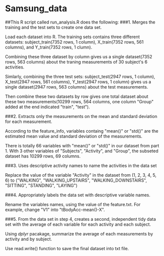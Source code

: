 # Samsung_data

##This R script called run_analysis.R does the following:
###1. Merges the training and the test sets to create one data set.

  Load each dataset into R. The training sets contains three different datasets: subject_train(7352 rows, 1 column), X_train(7352 rows, 561 columns), and Y_train(7352 rows, 1 clumn). 
  
  Combining these three dataset by column gives us a single dataset(7352 rows, 563 columns) about the traning measurements of 30 subject's 6 activities. 
  
  Simlarly, combining the three test sets: subject_test(2947 rows, 1 column), X_test(2947 rows, 561 columns), Y_test(2947 rows, 1 column) gives us a single dataset(2947 rows, 563 columns) about the test measurements. 
  
  Then combine these two datasets by row gives one total dataset about these two measurements(10299 rows, 564 columns, one column "Group" added at the end indicated "train", "test").

###2. Extracts only the measurements on the mean and standard deviation for each measurement. 

  According to the feature_info, variables containg "mean()" or "std()" are the estimated mean value and standard deviation of the measurements.  
  
  There is totally 66 variables with "mean()" or "std()" in our dataset from part 1. With 3 other variables of "Subjects", "Activity", and "Group", the subseted dataset has 10299 rows, 69 columns.

###3. Uses descriptive activity names to name the activities in the data set
  
  Replace the value of the variable "Activity" in the dataset from  (1, 2, 3, 4, 5, 6) to ("WALKING", "WALKING_UPSTAIRS", "WALKING_DOWNSTAIRS", "SITTING", "STANDING", "LAYING")

###4. Appropriately labels the data set with descriptive variable names. 

  Rename the variables names, using the value of the feature.txt. For example, change "V1" into "tBodyAcc-mean()-X".
  
###5. From the data set in step 4, creates a second, independent tidy data set with the average of each variable for each activity and each subject.

  Using _dplyr_ pacakage, summarize the average of each measurements by activity and by subject. 
  
  Use read.write() function to save the final dataset into txt file.
